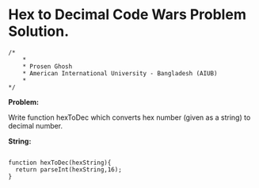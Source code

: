 # Hex to Decimal Code Wars Problem Solution.

```
/*
    *
    * Prosen Ghosh
    * American International University - Bangladesh (AIUB)
    *
*/
```

**Problem:**

Write function hexToDec which converts hex number (given as a string) to decimal number.

**String:**

```javascritp

function hexToDec(hexString){
  return parseInt(hexString,16);
}

```
